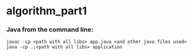 # algorithm_part1

### Java from the command line:
```
javac -cp <path with all libs> app.java <and other java files used>
java -cp .;<path with all libs> application
```
